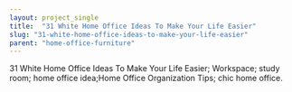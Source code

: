 ```yaml
---
layout: project_single
title:  "31 White Home Office Ideas To Make Your Life Easier"
slug: "31-white-home-office-ideas-to-make-your-life-easier"
parent: "home-office-furniture"
---
```

31 White Home Office Ideas To Make Your Life Easier; Workspace; study room; home office idea;Home Office Organization Tips; chic home office.